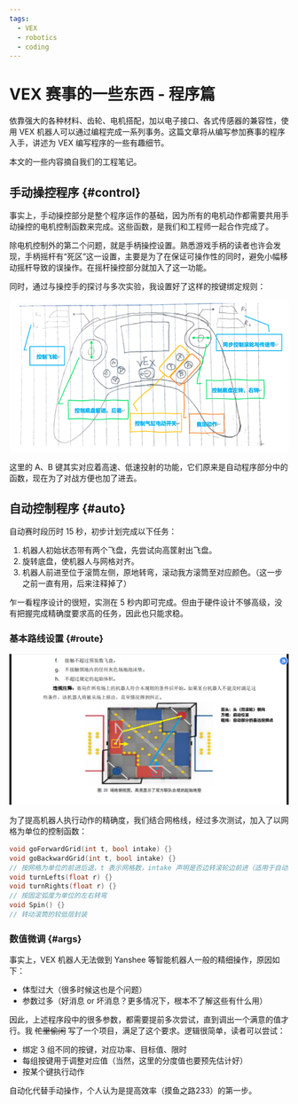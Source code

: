```yaml
---
tags:
  - VEX
  - robotics
  - coding
---
```


# VEX 赛事的一些东西 - 程序篇

依靠强大的各种材料、齿轮、电机搭配，加以电子接口、各式传感器的兼容性，使用 VEX 机器人可以通过编程完成一系列事务。这篇文章将从编写参加赛事的程序入手，讲述为 VEX 编写程序的一些有趣细节。

本文的一些内容摘自我们的工程笔记。

## 手动操控程序 {#control}

事实上，手动操控部分是整个程序运作的基础，因为所有的电机动作都需要共用手动操控的电机控制函数来完成。这些函数，是我们和工程师一起合作完成了。

除电机控制外的第二个问题，就是手柄操控设置。熟悉游戏手柄的读者也许会发现，手柄摇杆有“死区”这一设置，主要是为了在保证可操作性的同时，避免小幅移动摇杆导致的误操作。在摇杆操控部分就加入了这一功能。

同时，通过与操控手的探讨与多次实验，我设置好了这样的按键绑定规则：

![按键绑定](./img/control.png)

这里的 A、B 键其实对应着高速、低速投射的功能，它们原来是自动程序部分中的函数，现在为了对战方便也加了进去。

## 自动控制程序 {#auto}

自动赛时段历时 15 秒，初步计划完成以下任务：

1. 机器人初始状态带有两个飞盘，先尝试向高筐射出飞盘。
2. 旋转底盘，使机器人与网格对齐。
3. 机器人前进至位于滚筒左侧，原地转弯，滚动我方滚筒至对应颜色。（这一步之前一直有用，后来注释掉了）

乍一看程序设计的很短，实测在 5 秒内即可完成。但由于硬件设计不够高级，没有把握完成精确度要求高的任务，因此也只能求稳。

### 基本路线设置 {#route}

![自动时段路线图初稿](./img/map.png)

为了提高机器人执行动作的精确度，我们结合网格线，经过多次测试，加入了以网格为单位的控制函数：

```cpp
void goForwardGrid(int t, bool intake) {}
void goBackwardGrid(int t, bool intake) {}
// 按网格为单位的前进后退，t 表示网格数，intake 声明是否边转滚轮边前进（适用于自动转滚筒）
void turnLefts(float r) {}
void turnRights(float r) {}
// 按固定弧度为单位的左右转弯
void Spin() {}
// 转动滚筒的较低层封装
```

### 数值微调 {#args}

事实上，VEX 机器人无法做到 Yanshee 等智能机器人一般的精细操作，原因如下：

- 体型过大（很多时候这也是个问题）
- 参数过多（好消息 or 坏消息？更多情况下，根本不了解这些有什么用）

因此，上述程序段中的很多参数，都需要提前多次尝试，直到调出一个满意的值才行。我 ~~忙里偷闲~~ 写了一个项目，满足了这个要求。逻辑很简单，读者可以尝试：

- 绑定 3 组不同的按键，对应功率、目标值、限时
- 每组按键用于调整对应值（当然，这里的分度值也要预先估计好）
- 按某个键执行动作

自动化代替手动操作，个人认为是提高效率（摸鱼之路233）的第一步。
